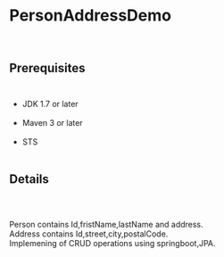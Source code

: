 # PersonAddressDemo 
<br>

## Prerequisites <br><br>

- JDK 1.7 or later <br><br>
- Maven 3 or later <br><br>
- STS  <br><br>
## Details <br><br>
<br>
Person contains Id,fristName,lastName and address. <br>
Address contains Id,street,city,postalCode. <br>
Implemening of CRUD operations using springboot,JPA.



